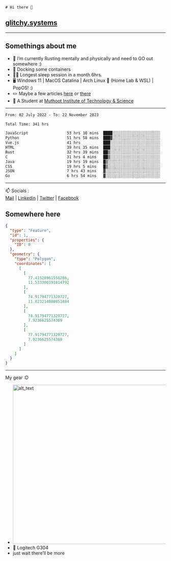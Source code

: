 ```
# Hi there 👋
```
## [glitchy.systems](https://glitchy.systems)
---

## Somethings about me



- 🌱 I’m currently Rusting mentally and physically and need to GO out somewhere :)
- 🐋 Docking some containers
- 😶‍🌫️ Longest sleep session in a month 6hrs.
- 🖥️ Windows 11 | MacOS Catalina | Arch Linux 🦩 (Home Lab & WSL) | PopOS! :)
- ✏️ Maybe a few articles [here](https://medium.com/@advaithnarayanan8) or [there](https://medium.com/@advaithnarayanan8)
- 📑 A Student at [Muthoot Institute of Technology & Science](https://mgmits.ac.in/)



---

<!--START_SECTION:waka-->

```txt
From: 02 July 2022 - To: 22 November 2023

Total Time: 341 hrs

JavaScript                 53 hrs 10 mins  ████░░░░░░░░░░░░░░░░░░░░░   15.59 %
Python                     51 hrs 58 mins  ███▓░░░░░░░░░░░░░░░░░░░░░   15.24 %
Vue.js                     41 hrs          ███░░░░░░░░░░░░░░░░░░░░░░   12.03 %
HTML                       39 hrs 35 mins  ███░░░░░░░░░░░░░░░░░░░░░░   11.61 %
Rust                       32 hrs 39 mins  ██▒░░░░░░░░░░░░░░░░░░░░░░   09.58 %
C                          31 hrs 4 mins   ██▒░░░░░░░░░░░░░░░░░░░░░░   09.12 %
Java                       19 hrs 19 mins  █▒░░░░░░░░░░░░░░░░░░░░░░░   05.67 %
CSS                        19 hrs 5 mins   █▒░░░░░░░░░░░░░░░░░░░░░░░   05.60 %
JSON                       7 hrs 43 mins   ▓░░░░░░░░░░░░░░░░░░░░░░░░   02.26 %
Go                         6 hrs 54 mins   ▓░░░░░░░░░░░░░░░░░░░░░░░░   02.03 %
```

<!--END_SECTION:waka-->

---

📫 Socials :<br>
[Mail](mailto:advaithnarayanan8@gmail.com) | [Linkedin](https://www.linkedin.com/in/advaith-narayanan-a72152214/) | [Twitter](https://twitter.com/advaithnarayan) | [Facebook](https://screenmessage.com/qinq)

## Somewhere here

```geojson
{
  "type": "Feature",
  "id": 1,
  "properties": {
    "ID": 0
  },
  "geometry": {
    "type": "Polygon",
    "coordinates": [
      [
        [
          77.41528961556286,
          11.533300191814792
        ],
        [
          74.91794771320727,
          11.823214080851884
        ],
        [
          74.91794771320727,
          7.9236625574369
        ],
        [
          77.91794771320727,
          7.9236625574369
        ]
      ]
    ]
  }
}
```


--- 
My gear :D

- [<img alt="alt_text" width="500px" src="https://valid.x86.fr/cache/banner/xv24bv-6.png" />](https://valid.x86.fr/xv24bv)
- 🐁 Logitech G304
- just wait there'll be more

